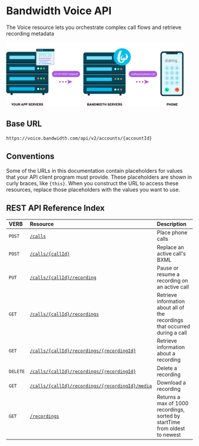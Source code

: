 # Bandwidth Voice API

The Voice resource lets you orchestrate complex call flows and retrieve recording metadata

<img src="../../images/create_call.png" style="max-width:95%">

## Base URL
`https://voice.bandwidth.com/api/v2/accounts/{accountId}`

## Conventions
Some of the URLs in this documentation contain placeholders for values that your API client program must provide. These placeholders are shown in curly braces, like `{this}`. When you construct the URL to access these resources, replace those placeholders with the values you want to use.

## REST API Reference Index

| VERB                               | Resource                                                                                              | Description                                                                  |
|:-----------------------------------|:------------------------------------------------------------------------------------------------------|:-----------------------------------------------------------------------------|
| <code class="post">POST</code>     | [`/calls`](calls/postCalls.md)                                                                        | Place phone calls                                                            |
| <code class="post">POST</code>     | [`/calls/{callId}`](calls/postCallsCallId.md)                                                         | Replace an active call's BXML                                                |
| <code class="put">PUT</code>       | [`/calls/{callId}/recording`](calls/putCallsCallIdRecording.md)                                       | Pause or resume a recording on an active call                                |
| <code class="get">GET</code>       | [`/calls/{callId}/recordings`](calls/getCallsCallIdRecordings.md)                                     | Retrieve information about all of the recordings that occurred during a call |
| <code class="get">GET</code>       | [`/calls/{callId}/recordings/{recordingId}`](calls/getCallsCallIdRecordingsRecordingId.md)            | Retrieve information about a recording                                       |
| <code class="delete">DELETE</code> | [`/calls/{callId}/recordings/{recordingId}`](calls/deleteCallsCallIdRecordingsRecordingId.md)         | Delete a recording                                                           |
| <code class="get">GET</code>       | [`/calls/{callId}/recordings/{recordingId}/media`](calls/getCallsCallIdRecordingsRecordingIdMedia.md) | Download a recording                                                         |
| <code class="get">GET</code>       | [`/recordings`](calls/getRecordings.md)                                                               | Returns a max of 1000 recordings, sorted by startTime from oldest to newest  |
